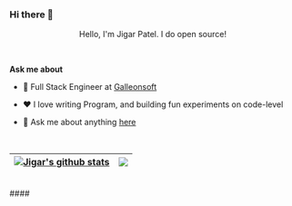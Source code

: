 ### Hi there 👋

<!--
**jigarpatel7600/jigarpatel7600** is a ✨ _special_ ✨ repository because its `README.md` (this file) appears on your GitHub profile.

Here are some ideas to get you started:

- 🔭 I’m currently working on ...
- 🌱 I’m currently learning ...
- 👯 I’m looking to collaborate on ...
- 🤔 I’m looking for help with ...
- 💬 Ask me about ...
- 📫 How to reach me: ...
- 😄 Pronouns: ...
- ⚡ Fun fact: ...
-->



<p align="center"> Hello, I'm Jigar Patel. I do open source!</p>

<br />

**Ask me about**

- 💼 Full Stack Engineer at [Galleonsoft](https://galleonsoft.com/)

- ❤️ I love writing Program, and building fun experiments on code-level

- 💬 Ask me about anything [here](https://github.com/jigarpatel7600/jigarpatel7600/issues)

<br/>

| <a href="https://github.com/jigarpatel7600/github-readme-stats"><img align="center" src="https://github-readme-stats.vercel.app/api?username=jigarpatel7600&show_icons=true&include_all_commits=true&theme=buefy&hide_border=true" alt="Jigar's github stats" /></a> | <a href="https://github.com/jigarpatel7600/github-readme-stats"><img align="center" src="https://github-readme-stats.vercel.app/api/top-langs/?username=jigarpatel7600&layout=compact&theme=buefy&hide_border=true" /></a> |
| ------------- | ------------- |

<br/>
#### 

